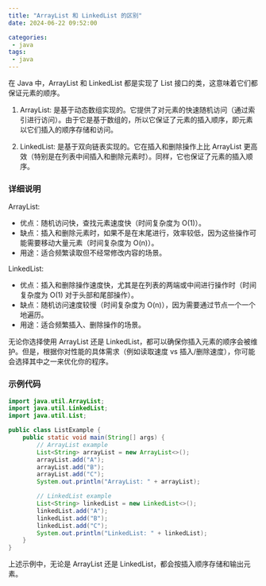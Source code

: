 ```yaml
---
title: "ArrayList 和 LinkedList 的区别"
date: 2024-06-22 09:52:00

categories:
 - java
tags:
 - java
---
```


在 Java 中，ArrayList 和 LinkedList 都是实现了 List 接口的类，这意味着它们都保证元素的顺序。

1. ArrayList: 是基于动态数组实现的。它提供了对元素的快速随机访问（通过索引进行访问）。由于它是基于数组的，所以它保证了元素的插入顺序，即元素以它们插入的顺序存储和访问。

2. LinkedList: 是基于双向链表实现的。它在插入和删除操作上比 ArrayList 更高效（特别是在列表中间插入和删除元素时）。同样，它也保证了元素的插入顺序。

### 详细说明

ArrayList:

 - 优点：随机访问快，查找元素速度快（时间复杂度为 O(1)）。
 - 缺点：插入和删除元素时，如果不是在末尾进行，效率较低，因为这些操作可能需要移动大量元素（时间复杂度为 O(n)）。
 - 用途：适合频繁读取但不经常修改内容的场景。

LinkedList:

 - 优点：插入和删除操作速度快，尤其是在列表的两端或中间进行操作时（时间复杂度为 O(1) 对于头部和尾部操作）。
 - 缺点：随机访问速度较慢（时间复杂度为 O(n)），因为需要通过节点一个一个地遍历。
 - 用途：适合频繁插入、删除操作的场景。

无论你选择使用 ArrayList 还是 LinkedList，都可以确保你插入元素的顺序会被维护。但是，根据你对性能的具体需求（例如读取速度 vs 插入/删除速度），你可能会选择其中之一来优化你的程序。

### 示例代码
```java
import java.util.ArrayList;
import java.util.LinkedList;
import java.util.List;

public class ListExample {
    public static void main(String[] args) {
        // ArrayList example
        List<String> arrayList = new ArrayList<>();
        arrayList.add("A");
        arrayList.add("B");
        arrayList.add("C");
        System.out.println("ArrayList: " + arrayList);

        // LinkedList example
        List<String> linkedList = new LinkedList<>();
        linkedList.add("A");
        linkedList.add("B");
        linkedList.add("C");
        System.out.println("LinkedList: " + linkedList);
    }
}
```

上述示例中，无论是 ArrayList 还是 LinkedList，都会按插入顺序存储和输出元素。